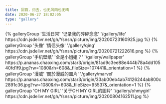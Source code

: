 ```yaml
---
title: 回首，归去，也无风雨也无晴
date: 2020-06-27 18:02:05
type: "gallery"
---
```


<div class="gallery-group-main">
{% galleryGroup '生活日常' '记录我的碎碎念念' '/gallery/life' https://cdn.jsdelivr.net/gh/Ysnsn/picture/img/20200723160925.jpg %}
{% galleryGroup '头像' '情侣头像' '/gallery/qing' https://cdn.jsdelivr.net/gh/Ysnsn/picture/img/20200721222616.png %}
{% galleryGroup '手机壁纸' '全是小姐姐？' '/gallery/wallpaper' https://p.ananas.chaoxing.com/star3/origin/81ad9c3ee88e444b78a4dd10540fd1f9.jpg?rw=1080&rh=608&_fileSize=107441&_orientation=1 %}
{% galleryGroup '漫威' '關於漫威的圖片' '/gallery/marvel' https://p.ananas.chaoxing.com/star3/origin/33ab00eb4ab74126244ab800c2891c36.jpg?rw=1080&rh=608&_fileSize=95537&_orientation=1 %}
{% galleryGroup 'OH MY GIRL' '关于OH MY GIRL的圖片' '/gallery/ohmygirl' https://cdn.jsdelivr.net/gh/Ysnsn/picture/img/20200804162511.jpg %}
</div>

